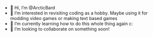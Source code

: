 - 👋 Hi, I’m @ArcticBard
- 👀 I’m interested in revisiting coding as a hobby. Maybe using it for modding video games or making text based games
- 🌱 I’m currently learning how to do this whole thing again c:
- 💞️ I’m looking to collaborate on something soon!

<!---
ArcticBard/ArcticBard is a ✨ special ✨ repository because its `README.md` (this file) appears on your GitHub profile.
You can click the Preview link to take a look at your changes.
--->
